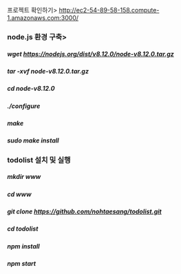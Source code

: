 
프로젝트 확인하기> <http://ec2-54-89-58-158.compute-1.amazonaws.com:3000/>

### node.js 환경 구축>  


##### wget https://nodejs.org/dist/v8.12.0/node-v8.12.0.tar.gz

##### tar -xvf node-v8.12.0.tar.gz

##### cd node-v8.12.0

##### ./configure

##### make

##### sudo make install


### todolist 설치 및 실행

##### mkdir www

##### cd www

##### git clone https://github.com/nohtaesang/todolist.git

##### cd todolist

##### npm install

##### npm start


